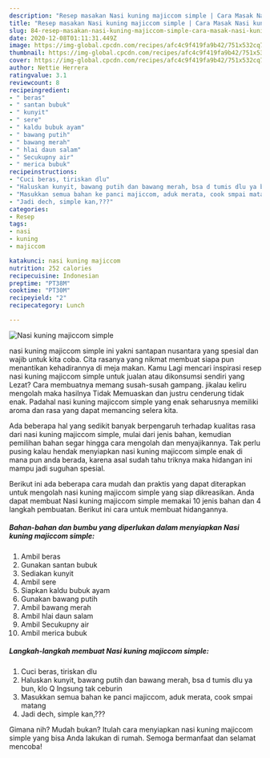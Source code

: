 ```yaml
---
description: "Resep masakan Nasi kuning majiccom simple | Cara Masak Nasi kuning majiccom simple Yang Enak dan Simpel"
title: "Resep masakan Nasi kuning majiccom simple | Cara Masak Nasi kuning majiccom simple Yang Enak dan Simpel"
slug: 84-resep-masakan-nasi-kuning-majiccom-simple-cara-masak-nasi-kuning-majiccom-simple-yang-enak-dan-simpel
date: 2020-12-08T01:11:31.449Z
image: https://img-global.cpcdn.com/recipes/afc4c9f419fa9b42/751x532cq70/nasi-kuning-majiccom-simple-foto-resep-utama.jpg
thumbnail: https://img-global.cpcdn.com/recipes/afc4c9f419fa9b42/751x532cq70/nasi-kuning-majiccom-simple-foto-resep-utama.jpg
cover: https://img-global.cpcdn.com/recipes/afc4c9f419fa9b42/751x532cq70/nasi-kuning-majiccom-simple-foto-resep-utama.jpg
author: Nettie Herrera
ratingvalue: 3.1
reviewcount: 8
recipeingredient:
- " beras"
- " santan bubuk"
- " kunyit"
- " sere"
- " kaldu bubuk ayam"
- " bawang putih"
- " bawang merah"
- " hlai daun salam"
- " Secukupny air"
- " merica bubuk"
recipeinstructions:
- "Cuci beras, tiriskan dlu"
- "Haluskan kunyit, bawang putih dan bawang merah, bsa d tumis dlu ya bun, klo Q lngsung tak ceburin"
- "Masukkan semua bahan ke panci majiccom, aduk merata, cook smpai matang"
- "Jadi dech, simple kan,???"
categories:
- Resep
tags:
- nasi
- kuning
- majiccom

katakunci: nasi kuning majiccom 
nutrition: 252 calories
recipecuisine: Indonesian
preptime: "PT38M"
cooktime: "PT30M"
recipeyield: "2"
recipecategory: Lunch

---
```



![Nasi kuning majiccom simple](https://img-global.cpcdn.com/recipes/afc4c9f419fa9b42/751x532cq70/nasi-kuning-majiccom-simple-foto-resep-utama.jpg)


nasi kuning majiccom simple ini yakni santapan nusantara yang spesial dan wajib untuk kita coba. Cita rasanya yang nikmat membuat siapa pun menantikan kehadirannya di meja makan.
Kamu Lagi mencari inspirasi resep nasi kuning majiccom simple untuk jualan atau dikonsumsi sendiri yang Lezat? Cara membuatnya memang susah-susah gampang. jikalau keliru mengolah maka hasilnya Tidak Memuaskan dan justru cenderung tidak enak. Padahal nasi kuning majiccom simple yang enak seharusnya memiliki aroma dan rasa yang dapat memancing selera kita.



Ada beberapa hal yang sedikit banyak berpengaruh terhadap kualitas rasa dari nasi kuning majiccom simple, mulai dari jenis bahan, kemudian pemilihan bahan segar hingga cara mengolah dan menyajikannya. Tak perlu pusing kalau hendak menyiapkan nasi kuning majiccom simple enak di mana pun anda berada, karena asal sudah tahu triknya maka hidangan ini mampu jadi suguhan spesial.


Berikut ini ada beberapa cara mudah dan praktis yang dapat diterapkan untuk mengolah nasi kuning majiccom simple yang siap dikreasikan. Anda dapat membuat Nasi kuning majiccom simple memakai 10 jenis bahan dan 4 langkah pembuatan. Berikut ini cara untuk membuat hidangannya.

<!--inarticleads1-->

##### Bahan-bahan dan bumbu yang diperlukan dalam menyiapkan Nasi kuning majiccom simple:

1. Ambil  beras
1. Gunakan  santan bubuk
1. Sediakan  kunyit
1. Ambil  sere
1. Siapkan  kaldu bubuk ayam
1. Gunakan  bawang putih
1. Ambil  bawang merah
1. Ambil  hlai daun salam
1. Ambil  Secukupny air
1. Ambil  merica bubuk




<!--inarticleads2-->

##### Langkah-langkah membuat Nasi kuning majiccom simple:

1. Cuci beras, tiriskan dlu
1. Haluskan kunyit, bawang putih dan bawang merah, bsa d tumis dlu ya bun, klo Q lngsung tak ceburin
1. Masukkan semua bahan ke panci majiccom, aduk merata, cook smpai matang
1. Jadi dech, simple kan,???




Gimana nih? Mudah bukan? Itulah cara menyiapkan nasi kuning majiccom simple yang bisa Anda lakukan di rumah. Semoga bermanfaat dan selamat mencoba!
